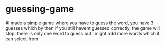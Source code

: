 # guessing-game

#I made a simple game where you have to guess the word, you have 3 guesses which by then if you still havent guessed correctly, the game will stop, there is only one word to guess but i might add more words which it can select from
